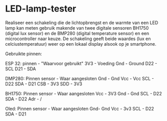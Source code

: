 # LED-lamp-tester
Realiseer een schakeling die de lichtopbrengst en de warmte van een LED lamp kan meten gebruik makende van twee digitale sensoren BH1750 (digital lux sensor) en de BMP280 (digital temperature sensor) en een microcontroller naar keuze.  De schakeling geeft beide waardes (lux en celciustemperatuur) weer op een lokaal display alsook op je smartphone.


Gebruikte pinnen:

ESP 32:
  pinnen - "Waarvoor gebruikt"
  3V3 - Voeding
  Gnd - Ground
  D22 - SCL
  D21 - SDA
 
DMP280:
  Pinnen sensor - Waar aangesloten
  Gnd - Gnd
  Vcc - Vcc
  SCL - D22
  SDA - D21
  CSB - 3V3
  SDD - 3V3
  
BH1750:
  Pinnen sensor - Waar aangesloten
  Vcc - 3V3
  Gnd - Gnd
  SCL - D22
  SDA - D22
  Adr - /
  
Oled:
  Pinnen sensor - Waar aangesloten
  Gnd- Gnd
  Vcc - 3v3
  SCL - D22
  SDA - D21
  
 



